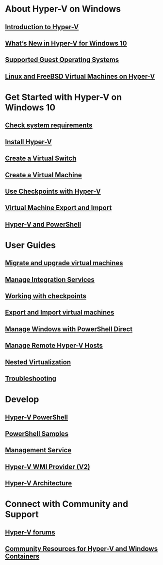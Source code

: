 # About Hyper-V on Windows
## [Introduction to Hyper-V](./about/hyperv_on_windows.md)
## [What’s New in Hyper-V for Windows 10](./about/whats_new.md)
## [Supported Guest Operating Systems](about\supported_guest_os.md)
## [Linux and FreeBSD Virtual Machines on Hyper-V](https://technet.microsoft.com/library/dn531030.aspx)
# Get Started with Hyper-V on Windows 10
## [Check system requirements](quick_start\walkthrough_compatibility.md)
## [Install Hyper-V](quick_start\walkthrough_install.md)
## [Create a Virtual Switch](quick_start\walkthrough_virtual_switch.md)
## [Create a Virtual Machine](quick_start\walkthrough_create_vm.md)
## [Use Checkpoints with Hyper-V](quick_start\walkthrough_checkpoints.md)
## [Virtual Machine Export and Import](quick_start\walkthrough_export_import.md)
## [Hyper-V and PowerShell](quick_start\walkthrough_powershell.md)
# User Guides
## [Migrate and upgrade virtual machines](user_guide\migrating_vms.md)
## [Manage Integration Services](user_guide\managing_ics.md)
## [Working with checkpoints](user_guide\checkpoints.md)
## [Export and Import virtual machines](user_guide\export_import.md)
## [Manage Windows with PowerShell Direct](user_guide\vmsession.md)
## [Manage Remote Hyper-V Hosts](user_guide\remote_host_management.md)
## [Nested Virtualization](user_guide\nesting.md)
## [Troubleshooting](user_guide\troubleshooting.md)
# Develop
## [Hyper-V PowerShell](https://technet.microsoft.com/library/hh848559.aspx)
## [PowerShell Samples](develop/powershell_snippets.md)
## [Management Service](develop/make_mgmt_service.md)
## [Hyper-V WMI Provider (V2)](https://msdn.microsoft.com/library/hh850319.aspx)
## [Hyper-V Architecture](https://msdn.microsoft.com/en-us/library/cc768520(v=bts.10).aspx)
# Connect with Community and Support
## [Hyper-V forums](https://social.technet.microsoft.com/Forums/windowsserver/en-US/home?forum=winserverhyperv)
## [Community Resources for Hyper-V and Windows Containers](.\community\community_overview.md)